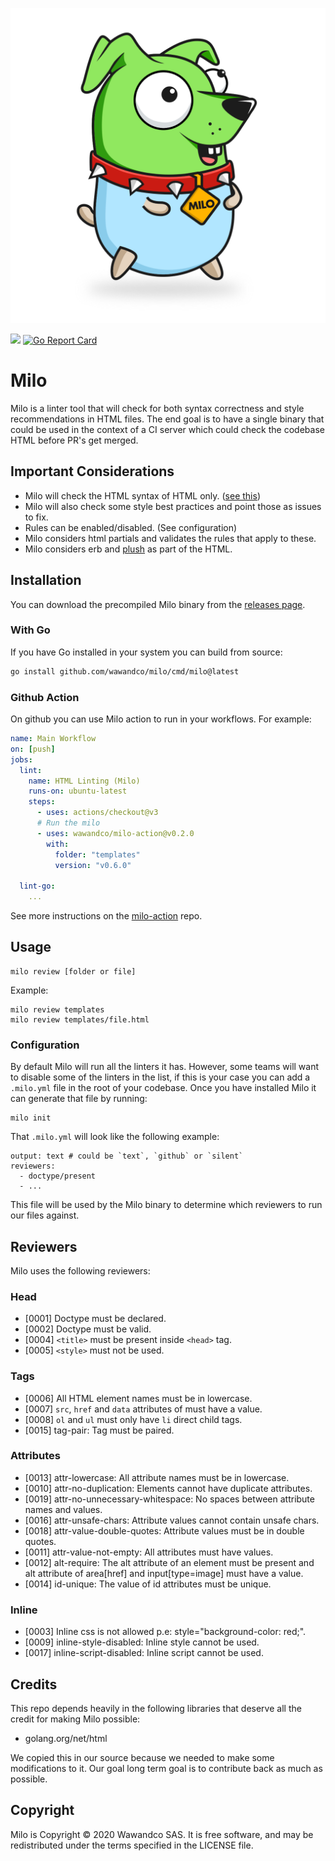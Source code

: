 ![](https://github.com/wawandco/milo/blob/main/milo.png)

![](https://github.com/wawandco/milo/workflows/Test/badge.svg)
[![Go Report Card](https://goreportcard.com/badge/github.com/Wawandco/milo)](https://goreportcard.com/report/github.com/Wawandco/milo)
# Milo

Milo is a linter tool that will check for both syntax correctness and style recommendations in HTML files. The end goal is to have a single binary that could be used in the context of a CI server which could check the codebase HTML before PR's get merged.

## Important Considerations

- Milo will check the HTML syntax of HTML only. ([see this](https://html.spec.whatwg.org/multipage/syntax.html))
- Milo will also check some style best practices and point those as issues to fix.
- Rules can be enabled/disabled. (See configuration)
- Milo considers html partials and validates the rules that apply to these.
- Milo considers erb and [plush](https://github.com/gobuffalo/plush) as part of the HTML.

## Installation

You can download the precompiled Milo binary from the [releases page](https://github.com/wawandco/milo/releases).

### With Go

If you have Go installed in your system you can build from source:

```sh
go install github.com/wawandco/milo/cmd/milo@latest
```
### Github Action

On github you can use Milo action to run in your workflows. For example:

```yaml
name: Main Workflow
on: [push]
jobs:
  lint:
    name: HTML Linting (Milo)
    runs-on: ubuntu-latest
    steps:
      - uses: actions/checkout@v3
      # Run the milo 
      - uses: wawandco/milo-action@v0.2.0
        with:
          folder: "templates"
          version: "v0.6.0"

  lint-go:
    ...
```

See more instructions on the [milo-action](https://github.com/wawandco/milo-action) repo.

## Usage

```
milo review [folder or file]
```

Example:

```
milo review templates
milo review templates/file.html
```

### Configuration

By default Milo will run all the linters it has. However, some teams will want to disable some of the linters in the list, if this is your case you can add a `.milo.yml` file in the root of your codebase.
Once you have installed Milo it can generate that file by running:
```
milo init
```

That `.milo.yml` will look like the following example:

```
output: text # could be `text`, `github` or `silent`
reviewers:
  - doctype/present 
  - ...
```

This file will be used by the Milo binary to determine which reviewers to run our files against.

## Reviewers

Milo uses the following reviewers:

### Head

- [0001] Doctype must be declared.
- [0002] Doctype must be valid.
- [0004] `<title>` must be present inside `<head>` tag.
- [0005] `<style>` must not be used.

### Tags

- [0006] All HTML element names must be in lowercase.
- [0007] `src`, `href` and `data` attributes of must have a value.
- [0008] `ol` and `ul` must only have `li` direct child tags.
- [0015] tag-pair: Tag must be paired.

### Attributes

- [0013] attr-lowercase: All attribute names must be in lowercase.
- [0010] attr-no-duplication: Elements cannot have duplicate attributes.
- [0019] attr-no-unnecessary-whitespace: No spaces between attribute names and values.
- [0016] attr-unsafe-chars: Attribute values cannot contain unsafe chars.
- [0018] attr-value-double-quotes: Attribute values must be in double quotes.
- [0011] attr-value-not-empty: All attributes must have values.
- [0012] alt-require: The alt attribute of an element must be present and alt attribute of area[href] and input[type=image] must have a value.
- [0014] id-unique: The value of id attributes must be unique.

### Inline

- [0003] Inline css is not allowed p.e: style="background-color: red;".
- [0009] inline-style-disabled: Inline style cannot be used.
- [0017] inline-script-disabled: Inline script cannot be used.

## Credits

This repo depends heavily in the following libraries that deserve all the credit for making Milo possible:

- golang.org/net/html 

We copied this in our source because we needed to make some modifications to it. Our goal long term goal is to contribute back as much as possible.

## Copyright

Milo is Copyright © 2020 Wawandco SAS. It is free software, and may be redistributed under the terms specified in the LICENSE file.


